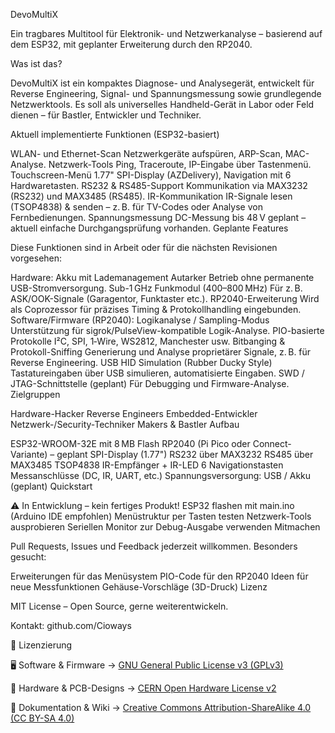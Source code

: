 DevoMultiX

Ein tragbares Multitool für Elektronik- und Netzwerkanalyse – basierend auf dem ESP32, mit geplanter Erweiterung durch den RP2040.

Was ist das?

DevoMultiX ist ein kompaktes Diagnose- und Analysegerät, entwickelt für Reverse Engineering, Signal- und Spannungsmessung sowie grundlegende Netzwerktools. Es soll als universelles Handheld-Gerät in Labor oder Feld dienen – für Bastler, Entwickler und Techniker.

Aktuell implementierte Funktionen (ESP32-basiert)

WLAN- und Ethernet-Scan
Netzwerkgeräte aufspüren, ARP-Scan, MAC-Analyse.
Netzwerk-Tools
Ping, Traceroute, IP-Eingabe über Tastenmenü.
Touchscreen-Menü
1.77" SPI-Display (AZDelivery), Navigation mit 6 Hardwaretasten.
RS232 & RS485-Support
Kommunikation via MAX3232 (RS232) und MAX3485 (RS485).
IR-Kommunikation
IR-Signale lesen (TSOP4838) & senden – z. B. für TV-Codes oder Analyse von Fernbedienungen.
Spannungsmessung
DC-Messung bis 48 V geplant – aktuell einfache Durchgangsprüfung vorhanden.
Geplante Features

Diese Funktionen sind in Arbeit oder für die nächsten Revisionen vorgesehen:

Hardware:
Akku mit Lademanagement
Autarker Betrieb ohne permanente USB-Stromversorgung.
Sub-1 GHz Funkmodul (400–800 MHz)
Für z. B. ASK/OOK-Signale (Garagentor, Funktaster etc.).
RP2040-Erweiterung
Wird als Coprozessor für präzises Timing & Protokollhandling eingebunden.
Software/Firmware (RP2040):
Logikanalyse / Sampling-Modus
Unterstützung für sigrok/PulseView-kompatible Logik-Analyse.
PIO-basierte Protokolle
I²C, SPI, 1‑Wire, WS2812, Manchester usw.
Bitbanging & Protokoll-Sniffing
Generierung und Analyse proprietärer Signale, z. B. für Reverse Engineering.
USB HID Simulation (Rubber Ducky Style)
Tastatureingaben über USB simulieren, automatisierte Eingaben.
SWD / JTAG-Schnittstelle (geplant)
Für Debugging und Firmware-Analyse.
Zielgruppen

Hardware-Hacker
Reverse Engineers
Embedded-Entwickler
Netzwerk-/Security-Techniker
Makers & Bastler
Aufbau

ESP32-WROOM-32E mit 8 MB Flash
RP2040 (Pi Pico oder Connect-Variante) – geplant
SPI-Display (1.77")
RS232 über MAX3232
RS485 über MAX3485
TSOP4838 IR-Empfänger + IR-LED
6 Navigationstasten
Messanschlüsse (DC, IR, UART, etc.)
Spannungsversorgung: USB / Akku (geplant)
Quickstart

⚠️ In Entwicklung – kein fertiges Produkt!
ESP32 flashen mit main.ino (Arduino IDE empfohlen)
Menüstruktur per Tasten testen
Netzwerk-Tools ausprobieren
Seriellen Monitor zur Debug-Ausgabe verwenden
Mitmachen

Pull Requests, Issues und Feedback jederzeit willkommen. Besonders gesucht:

Erweiterungen für das Menüsystem
PIO-Code für den RP2040
Ideen für neue Messfunktionen
Gehäuse-Vorschläge (3D-Druck)
Lizenz

MIT License – Open Source, gerne weiterentwickeln.

Kontakt:
github.com/Cioways

📜 Lizenzierung

🖥 Software & Firmware → [GNU General Public License v3 (GPLv3)](LICENSE) 
 
🔩 Hardware & PCB-Designs → [CERN Open Hardware License v2](LICENSE-HARDWARE)  

📖 Dokumentation & Wiki → [Creative Commons Attribution-ShareAlike 4.0 (CC BY-SA 4.0)](LICENSE-DOCS)  


